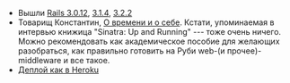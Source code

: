 * Вышли [Rails 3.0.12](http://weblog.rubyonrails.org/2012/3/1/ann-rails-3-0-12-has-been-released), [3.1.4](http://weblog.rubyonrails.org/2012/3/1/ann-rails-3-1-4-has-been-released), [3.2.2](http://weblog.rubyonrails.org/2012/3/1/ann-rails-3-2-2-has-been-released)
* Товарищ Константин, [О времени и о себе](http://rubysource.com/interview-with-konstantin-haase/). Кстати,
  упоминаемая в интервью книжица "Sinatra: Up and Running" --- тоже очень
  ничего. Можно рекомендовать как академическое пособие для желающих
  разобраться, как правильно готовить на Руби web-(и прочее)-middleware и все такое.
* [Деплой как в Heroku](https://github.com/mislav/git-deploy)
